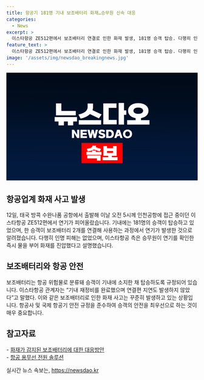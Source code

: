 ```yaml
---
title: 항공기 181명 기내 보조배터리 화재…승무원 신속 대응
categories:
  - News
excerpt: >
  이스타항공 ZE512편에서 보조배터리 연결로 인한 화재 발생, 181명 승객 탑승. 다행히 인명 피해는 없었으며 승무원이 즉시 대응해 진압. 보조배터리는 항공 위험물로 분류되나 이번 사건으로 연이어 발생. 기내 재정비는 완료됐으며 후속편 운항에는 영향 없었다. (150자)
feature_text: >
  이스타항공 ZE512편에서 보조배터리 연결로 인한 화재 발생, 181명 승객 탑승. 다행히 인명 피해는 없었으며 승무원이 즉시 대응해 진압. 보조배터리는 항공 위험물로 분류되나 이번 사건으로 연이어 발생. 기내 재정비는 완료됐으며 후속편 운항에는 영향 없었다. (150자)
image: '/assets/img/newsdao_breakingnews.jpg'
---
```


<p><img src="/assets/img/newsdao_breakingnews.jpg" alt="pcversion 속보" /></p>

<h2 data-ke-size="size26">항공업계 화재 사고 발생</h2>

<p data-ke-size="size16">12일, 태국 방콕 수완나품 공항에서 출발해 이날 오전 5시께 인천공항에 접근 중이던 이스타항공 ZE512편에서 연기가 피어올랐습니다. 기내에는 181명의 승객이 탑승하고 있었으며, 한 승객이 보조배터리 2개를 연결해 사용하는 과정에서 연기가 발생한 것으로 알려졌습니다. 다행히 인명 피해는 없었으며, 이스타항공 측은 승무원이 연기를 확인한 즉시 물을 부어 화재를 진압했다고 설명했습니다.</p>

<h2 data-ke-size="size26">보조배터리와 항공 안전</h2>

<p data-ke-size="size16">보조배터리는 항공 위험물로 분류돼 승객이 기내에 소지한 채 탑승하도록 규정되어 있습니다. 이스타항공 관계자는 “기내 재정비를 완료했으며 연결편 지연도 발생하지 않았다”고 말했다. 이와 같은 보조배터리로 인한 화재 사고는 꾸준히 발생하고 있는 상황입니다. 항공사 및 국제 항공기 안전 규정을 준수하여 승객의 안전을 최우선으로 하는 것이 매우 중요합니다.</p>

<h2 data-ke-size="size26">참고자료</h2>

<p data-ke-size="size16">- <a href="https://www.kca.go.kr/FR/jsp/CMS/FRM/cmsView.do?mCode=MN0504&SP=/FR/jsp/CMS/FRM/MNUA_000010.xml&idx=210&boardSeq=1775&idxtype=1">화재가 감지된 보조배터리에 대한 대응방안</a><br>
- <a href="https://www.molex.com/molex/products/family?channel=products&key=wireless_power_solutions&parentKey=wireless_power">항공 용무선 전원 솔루션</a></p>
실시간 뉴스 속보는, <a href="https://newsdao.kr" rel="dofollow">https://newsdao.kr</a>


